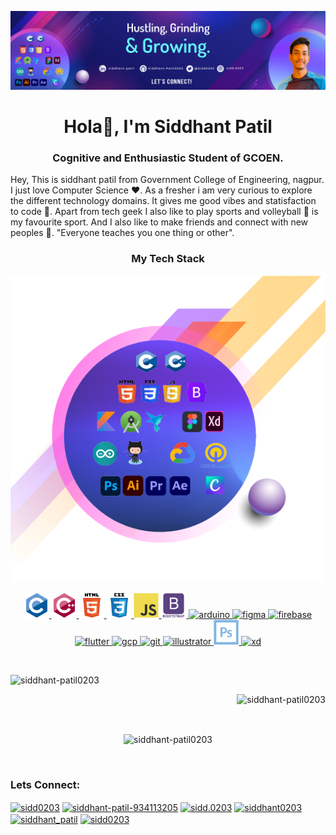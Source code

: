 ![MastHead](https://github.com/Siddhant-Patil0203/Siddhant-Patil0203/blob/2b7fb796fc40ea2f507affa96f3dac68804fa799/My%20Background.png)
<h1 align="center">Hola👋, I'm Siddhant Patil</h1>
<h3 align="center">Cognitive and Enthusiastic Student of GCOEN.</h3>
<p> Hey, This is siddhant patil from Government College of Engineering, nagpur. I just love Computer Science ❤️. As a fresher i am very curious to explore the different technology domains. It gives me good vibes and statisfaction to code 🥰. Apart from tech geek I also like to play sports and volleyball 🏐 is my favourite sport. And I also like to make friends and connect with new peoples 🙂. "Everyone teaches you one thing or other".</p>
  
<h3 align="center">My Tech Stack</h3>

<p align="center"><img src="https://github.com/Siddhant-Patil0203/Siddhant-Patil0203/blob/92dbb84abea9ff35d5b281c61de0cea2db908fd6/Tech%20stack.png"></p>

<p align="center"> <a href="https://www.cprogramming.com/" target="_blank"> <img src="https://raw.githubusercontent.com/devicons/devicon/master/icons/c/c-original.svg" alt="c" width="40" height="40"/> </a> <a href="https://www.w3schools.com/cpp/" target="_blank"> <img src="https://raw.githubusercontent.com/devicons/devicon/master/icons/cplusplus/cplusplus-original.svg" alt="cplusplus" width="40" height="40"/> </a><a href="https://www.w3.org/html/" target="_blank"> <img src="https://raw.githubusercontent.com/devicons/devicon/master/icons/html5/html5-original-wordmark.svg" alt="html5" width="40" height="40"/> </a> <a href="https://www.w3schools.com/css/" target="_blank"> <img src="https://raw.githubusercontent.com/devicons/devicon/master/icons/css3/css3-original-wordmark.svg" alt="css3" width="40" height="40"/> </a><a href="https://developer.mozilla.org/en-US/docs/Web/JavaScript" target="_blank"> <img src="https://raw.githubusercontent.com/devicons/devicon/master/icons/javascript/javascript-original.svg" alt="javascript" width="40" height="40"/> </a><a href="https://getbootstrap.com" target="_blank"> <img src="https://raw.githubusercontent.com/devicons/devicon/master/icons/bootstrap/bootstrap-plain-wordmark.svg" alt="bootstrap" width="40" height="40"/> </a><a href="https://www.arduino.cc/" target="_blank"> <img src="https://cdn.worldvectorlogo.com/logos/arduino-1.svg" alt="arduino" width="40" height="40"/> </a>   <a href="https://www.figma.com/" target="_blank"> <img src="https://www.vectorlogo.zone/logos/figma/figma-icon.svg" alt="figma" width="40" height="40"/> </a> <a href="https://firebase.google.com/" target="_blank"> <img src="https://www.vectorlogo.zone/logos/firebase/firebase-icon.svg" alt="firebase" width="40" height="40"/> </a> <a href="https://flutter.dev" target="_blank"> <img src="https://www.vectorlogo.zone/logos/flutterio/flutterio-icon.svg" alt="flutter" width="40" height="40"/> </a> <a href="https://cloud.google.com" target="_blank"> <img src="https://www.vectorlogo.zone/logos/google_cloud/google_cloud-icon.svg" alt="gcp" width="40" height="40"/> </a> <a href="https://git-scm.com/" target="_blank"> <img src="https://www.vectorlogo.zone/logos/git-scm/git-scm-icon.svg" alt="git" width="40" height="40"/> </a>  <a href="https://www.adobe.com/in/products/illustrator.html" target="_blank"> <img src="https://www.vectorlogo.zone/logos/adobe_illustrator/adobe_illustrator-icon.svg" alt="illustrator" width="40" height="40"/> </a>  <a href="https://www.photoshop.com/en" target="_blank"> <img src="https://raw.githubusercontent.com/devicons/devicon/master/icons/photoshop/photoshop-line.svg" alt="photoshop" width="40" height="40"/> </a> <a href="https://www.adobe.com/products/xd.html" target="_blank"> <img src="https://cdn.worldvectorlogo.com/logos/adobe-xd.svg" alt="xd" width="40" height="40"/> </a> </p>

<br>
<p align="center"><img align="left" src="https://github-readme-stats.vercel.app/api/top-langs?username=siddhant-patil0203&show_icons=true&locale=en&layout=compact" alt="siddhant-patil0203" /></p>
<br>
<p align="center">&nbsp;<img align="right" src="https://github-readme-stats.vercel.app/api?username=siddhant-patil0203&show_icons=true&theme=radical&count_private=true&hide=starslocale=en" alt="siddhant-patil0203" /></p>
<br>
<p align="center"><img align="center" src="https://github-readme-streak-stats.herokuapp.com/?user=siddhant-patil0203&" alt="siddhant-patil0203" /></p>
<br>

<h3 align="left">Lets Connect:</h3>
<p align="left">
<a href="https://twitter.com/sidd0203" target="blank"><img align="center" src="https://raw.githubusercontent.com/rahuldkjain/github-profile-readme-generator/master/src/images/icons/Social/twitter.svg" alt="sidd0203" height="30" width="40" /></a>
<a href="https://linkedin.com/in/siddhant-patil-934113205" target="blank"><img align="center" src="https://raw.githubusercontent.com/rahuldkjain/github-profile-readme-generator/master/src/images/icons/Social/linked-in-alt.svg" alt="siddhant-patil-934113205" height="30" width="40" /></a>
<a href="https://instagram.com/sidd.0203" target="blank"><img align="center" src="https://raw.githubusercontent.com/rahuldkjain/github-profile-readme-generator/master/src/images/icons/Social/instagram.svg" alt="sidd.0203" height="30" width="40" /></a>
<a href="https://www.codechef.com/users/siddhant0203" target="blank"><img align="center" src="https://cdn.jsdelivr.net/npm/simple-icons@3.1.0/icons/codechef.svg" alt="siddhant0203" height="30" width="40" /></a>
<a href="https://www.hackerrank.com/siddhant_patil" target="blank"><img align="center" src="https://raw.githubusercontent.com/rahuldkjain/github-profile-readme-generator/master/src/images/icons/Social/hackerrank.svg" alt="siddhant_patil" height="30" width="40" /></a>
<a href="https://auth.geeksforgeeks.org/user/sidd0203" target="blank"><img align="center" src="https://raw.githubusercontent.com/rahuldkjain/github-profile-readme-generator/master/src/images/icons/Social/geeks-for-geeks.svg" alt="sidd0203" height="30" width="40" /></a>
</p>
